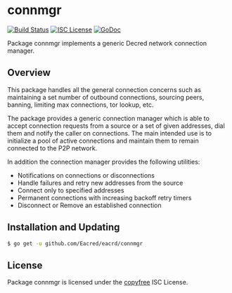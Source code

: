 connmgr
=======

[![Build Status](https://github.com/Eacred/eacrd/workflows/Build%20and%20Test/badge.svg)](https://github.com/Eacred/eacrd/actions)
[![ISC License](https://img.shields.io/badge/license-ISC-blue.svg)](http://copyfree.org)
[![GoDoc](https://img.shields.io/badge/godoc-reference-blue.svg)](https://godoc.org/github.com/Eacred/eacrd/connmgr)

Package connmgr implements a generic Decred network connection manager.

## Overview

This package handles all the general connection concerns such as maintaining a
set number of outbound connections, sourcing peers, banning, limiting max
connections, tor lookup, etc.

The package provides a generic connection manager which is able to accept
connection requests from a source or a set of given addresses, dial them and
notify the caller on connections.  The main intended use is to initialize a pool
of active connections and maintain them to remain connected to the P2P network.

In addition the connection manager provides the following utilities:

- Notifications on connections or disconnections
- Handle failures and retry new addresses from the source
- Connect only to specified addresses
- Permanent connections with increasing backoff retry timers
- Disconnect or Remove an established connection

## Installation and Updating

```bash
$ go get -u github.com/Eacred/eacrd/connmgr
```

## License

Package connmgr is licensed under the [copyfree](http://copyfree.org) ISC License.
